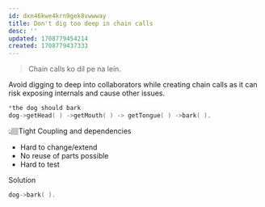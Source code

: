 ```yaml
---
id: dxn46kwe4krn9gek8vwwway
title: Don't dig too deep in chain calls
desc: ''
updated: 1708779454214
created: 1708779437333
---
```


> Chain calls ko dil pe na lein.

Avoid digging to deep into collaborators while creating chain calls as it can risk exposing internals and cause other issues.

```cpp
*the dog should bark
dog->getHead( ) ->getMouth( ) -> getTongue( ) ->bark( ).
```

👆🏽Tight Coupling and dependencies

- Hard to change/extend
- No reuse of parts possible
- Hard to test

Solution

```cpp
dog->bark( ).
```
